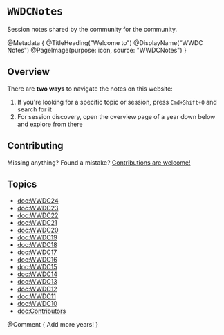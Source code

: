 # ``WWDCNotes``

Session notes shared by the community for the community.

@Metadata {
   @TitleHeading("Welcome to")
   @DisplayName("WWDC Notes")
   @PageImage(purpose: icon, source: "WWDCNotes")
}


## Overview

There are **two ways** to navigate the notes on this website:

1. If you're looking for a specific topic or session, press `Cmd+Shift+O` and search for it
2. For session discovery, open the overview page of a year down below and explore from there


## Contributing

Missing anything? Found a mistake? [Contributions are welcome!](https://wwdcnotes.github.io/WWDCNotes/documentation/wwdcnotes/contributing)


## Topics

- <doc:WWDC24>
- <doc:WWDC23>
- <doc:WWDC22>
- <doc:WWDC21>
- <doc:WWDC20>
- <doc:WWDC19>
- <doc:WWDC18>
- <doc:WWDC17>
- <doc:WWDC16>
- <doc:WWDC15>
- <doc:WWDC14>
- <doc:WWDC13>
- <doc:WWDC12>
- <doc:WWDC11>
- <doc:WWDC10>
- <doc:Contributors>

@Comment { Add more years! }
